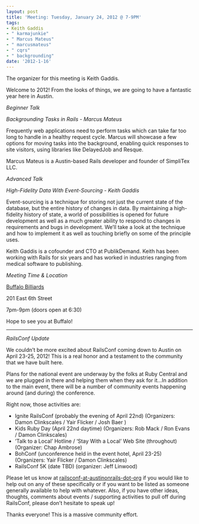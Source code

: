 ```yaml
---
layout: post
title: 'Meeting: Tuesday, January 24, 2012 @ 7-9PM'
tags:
- Keith Gaddis
- " karmajunkie"
- " Marcus Mateus"
- " marcusmateus"
- " cqrs"
- " backgrounding"
date: '2012-1-16'
---
```

The organizer for this meeting is Keith Gaddis.

Welcome to 2012! From the looks of things, we are going to have a fantastic year here in Austin.

_Beginner Talk_

_Backgrounding Tasks in Rails - Marcus Mateus_

Frequently web applications need to perform tasks which can take far too long to handle in a healthy request cycle. Marcus will showcase a few options for moving tasks into the background, enabling quick responses to site visitors, using libraries like DelayedJob and Resque.

Marcus Mateus is a Austin-based Rails developer and founder of SimpliTex LLC.

_Advanced Talk_

_High-Fidelity Data With Event-Sourcing - Keith Gaddis_

Event-sourcing is a technique for storing not just the current state of the database, but the entire history of changes in data. By maintaining a high-fidelity history of state, a world of possibilities is opened for future development as well as a much greater ability to respond to changes in requirements and bugs in development. We’ll take a look at the technique and how to implement it as well as touching briefly on some of the principle uses.

Keith Gaddis is a cofounder and CTO at PublikDemand. Keith has been working with Rails for six years and has worked in industries ranging from medical software to publishing.

_Meeting Time & Location_

 [Buffalo Billiards](http://buffalobilliards.com/austin)

201 East 6th Street

7pm-9pm (doors open at 6:30)

Hope to see you at Buffalo!

* * *

_RailsConf Update_

We couldn’t be more excited about RailsConf coming down to Austin on April 23-25, 2012! This is a real honor and a testament to the community that we have built here.

Plans for the national event are underway by the folks at Ruby Central and we are plugged in there and helping them when they ask for it…In addition to the main event, there will be a number of community events happening around (and during) the conference.

Right now, those activities are:

- Ignite RailsConf (probably the evening of April 22nd) (Organizers: Damon Clinkscales / Yair Flicker / Josh Baer )
- Kids Ruby Day (April 22nd daytime) (Organizers: Rob Mack / Ron Evans / Damon Clinkscales)
- ‘Talk to a Local’ Hotline / ‘Stay With a Local’ Web Site (throughout) (Organizer: Chap Ambrose)
- BohConf (unconference held in the event hotel, April 23-25) (Organizers: Yair Flicker / Damon Clinkscales)
- RailsConf 5K (date TBD) (organizer: Jeff Linwood)

Please let us know at [railsconf-at-austinonrails-dot-org](mailto:railsconf-at-austinonrails-dot-org) if you would like to help out on any of these specifically or if you want to be listed as someone generally available to help with whatever. Also, if you have other ideas, thoughts, comments about events / supporting activities to pull off during RailsConf, please don’t hesitate to speak up!

Thanks everyone! This is a massive community effort.

